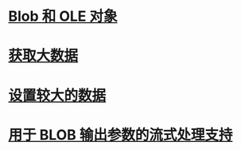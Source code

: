 # [Blob 和 OLE 对象](blobs-and-ole-objects.md)
# [获取大数据](getting-large-data.md)
# [设置较大的数据](setting-large-data.md)
# [用于 BLOB 输出参数的流式处理支持](streaming-support-for-blob-output-parameters.md)
